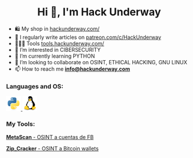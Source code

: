 <h1 align="center">Hi 👋, I'm Hack Underway</h1>

- 🛍️ My shop in <a href="https://hackunderway.com">hackunderway.com/</a>
- 📝 I regularly write articles on <a href="https://www.patreon.com/c/HackUnderway">patreon.com/c/HackUnderway</a>
- 🕵🏽‍♂️ Tools <a href="https://tools.hackunderway.com">tools.hackunderway.com/</a>
- 👀 I’m interested in CIBERSECURITY
- 🌱 I’m currently learning PYTHON
- 💞️ I’m looking to collaborate on OSINT, ETHICAL HACKING, GNU LINUX
- 📫 How to reach me **info@hackunderway.com**

<h3 align="left">Languages and OS:</h3>
<p align="left"> </a> <a href="https://www.python.org" target="_blank" rel="noreferrer"> <img src="https://raw.githubusercontent.com/devicons/devicon/master/icons/python/python-original.svg" alt="python" width="40" height="40"/> <a href="https://www.linux.org/" target="_blank" rel="noreferrer"> <img src="https://raw.githubusercontent.com/devicons/devicon/master/icons/linux/linux-original.svg" alt="linux" width="40" height="40"/> </a> </p>

<h3 align="left">My Tools:</h3>
<p align="left"> <a href="https://github.com/HackUnderway/meta_scan" target="_blank" rel="noreferrer"> <b>MetaScan</b> - OSINT a cuentas de FB </a> </p>
<p align="left"> <a href="https://github.com/HackUnderway/BlockChain" target="_blank" rel="noreferrer"> <b>Zip_Cracker</b> - OSINT a Bitcoin wallets </a> </p>

<!---
HackUnderway/HackUnderway is a ✨ special ✨ repository because its `README.md` (this file) appears on your GitHub profile.
You can click the Preview link to take a look at your changes.
--->
